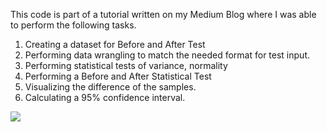 This code is part of a tutorial written on my Medium Blog where I was able to perform the following tasks.
1. Creating a dataset for Before and After Test
2. Performing data wrangling to match the needed format for test input.
3. Performing statistical tests of variance, normality
4. Performing a Before and After Statistical Test
5. Visualizing the difference of the samples.
6. Calculating a 95% confidence interval.

![](/main/DiD_mean.PNG)
